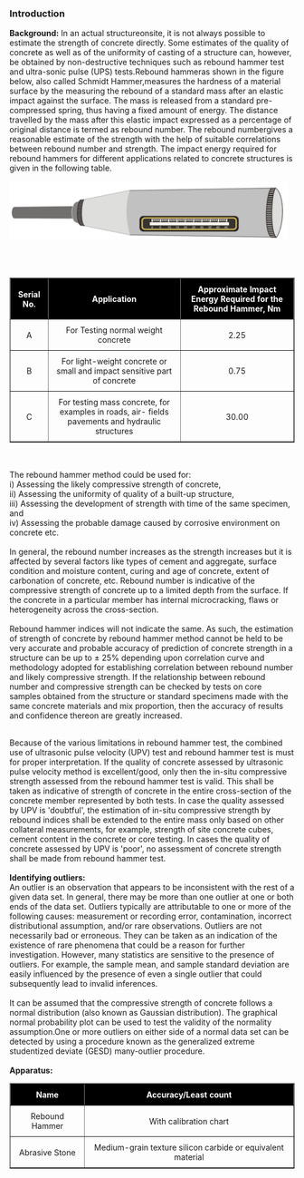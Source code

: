 ### Introduction

<strong>Background:</strong> In an actual structureonsite, it is not always possible to estimate the strength of concrete directly. Some estimates of the quality of concrete as well as of the uniformity of casting of a structure can, however, be obtained by non-destructive techniques such as rebound hammer test and ultra-sonic pulse (UPS) tests.Rebound hammeras shown in the figure below, also called Schmidt Hammer,measures the hardness of a material surface by the measuring the rebound of a standard mass after an elastic impact against the surface. The mass is released from a standard pre-compressed spring, thus having a fixed amount of energy. The distance travelled by the mass after this elastic impact expressed as a percentage of original distance is termed as rebound number. The rebound numbergives a reasonable estimate of the strength with the help of suitable correlations between rebound number and strength. The impact energy required for rebound hammers for different applications related to concrete structures is given in the following table.<br><br>
<img src="images/t1.jpg" height="100px"><br><br><br><br>  
<table border="1" style="text-align: center;">
    <tr  style="background-color: #000; color: #FFF;">
        <th style="text-align : center; padding:10px;">Serial No.</th>
        <th style="text-align : center;padding:10px; ">Application</th>
        <th style="text-align : center;padding:10px; ">Approximate Impact Energy Required for the Rebound Hammer, Nm</th>
    </tr>
    <tr>
        <td  style="padding: 10px;">A</td>
        <td  style="padding: 10px;">For Testing normal weight concrete</td>
        <td style="padding: 10px;">2.25</td>
    </tr>
    <tr>
        <td style="padding: 10px;">B</td>
        <td style="padding: 10px;">For light-weight concrete or small and impact sensitive part of concrete</td>
        <td style="padding: 10px;">0.75</td>
    </tr>
    <tr>
        <td style="padding: 10px;">C</td>
        <td style="padding: 10px;">For testing mass concrete, for examples in roads, air- fields pavements and hydraulic structures</td>
        <td style="padding: 10px;">30.00</td>
    </tr>
</table>
<br><br>
The rebound hammer method could be used for: <br>
i)  Assessing the likely compressive strength of concrete,<br>
ii) Assessing the uniformity of quality of a built-up structure,<br> 
iii)    Assessing the development of strength with time of the same specimen, and<br> 
iv) Assessing the probable damage caused by corrosive environment on concrete etc.
<br><br>
In general, the rebound number increases as the strength increases but it is affected by several factors like types of cement and aggregate, surface condition and moisture content, curing and age of concrete, extent of carbonation of concrete, etc. Rebound number is indicative of the compressive strength of concrete up to a limited depth from the surface. If the concrete in a particular member has internal microcracking, flaws or heterogeneity across the cross-section.
<br><br>
Rebound hammer indices will not indicate the same. As such, the estimation of strength of concrete by rebound hammer method cannot be held to be very accurate and probable accuracy of prediction of concrete strength in a structure can be up to &#177; 25% depending upon correlation curve and methodology adopted for establishing correlation between rebound number and likely compressive strength. If the relationship between rebound number and compressive strength can be checked by tests on core samples obtained from the structure or standard specimens made with the same concrete materials and mix proportion, then the accuracy of results and confidence thereon are greatly increased.
<br><br>

Because of the various limitations in rebound hammer test, the combined use of ultrasonic pulse velocity (UPV) test and rebound hammer test is must for proper interpretation. If the quality of concrete assessed by ultrasonic pulse velocity method is excellent/good, only then the in-situ compressive strength assessed from the rebound hammer test is valid. This shall be taken as indicative of strength of concrete in the entire cross-section of the concrete member represented by both tests. In case the quality assessed by UPV is 'doubtful', the estimation of in-situ compressive strength by rebound indices shall be extended to the entire mass only based on other collateral measurements, for example, strength of site concrete cubes, cement content in the concrete or core testing. In cases the quality of concrete assessed by UPV is 'poor', no assessment of concrete strength shall be made from rebound hammer test.
<br><br>
<strong>Identifying outliers:</strong> 
<br>
An outlier is an observation that appears to be inconsistent with the rest of a given data set. In general, there may be more than one outlier at one or both ends of the data set. Outliers typically are attributable to one or more of the following causes: measurement or recording error, contamination, incorrect distributional assumption, and/or rare observations. Outliers are not necessarily bad or erroneous. They can be taken as an indication of the existence of rare phenomena that could be a reason for further investigation. However, many statistics are sensitive to the presence of outliers. For example, the sample mean, and sample standard deviation are easily influenced by the presence of even a single outlier that could subsequently lead to invalid inferences.
<br><br>
It can be assumed that the compressive strength of concrete follows a normal distribution (also known as Gaussian distribution). The graphical normal probability plot can be used to test the validity of the normality assumption.One or more outliers on either side of a normal data set can be detected by using a procedure known as the generalized extreme studentized deviate (GESD) many-outlier procedure.
<br><br>
<strong>Apparatus:</strong> 
   <table border="1" style="text-align: center;">
    <tr  style="background-color: #000; color: #FFF;">
        <th style="text-align : center; padding:10px;">Name</th>
        <th style="text-align : center;padding:10px; ">Accuracy/Least count</th>
    </tr>
    <tr>
        <td  style="padding: 10px;">Rebound Hammer</td>
        <td  style="padding: 10px;">With calibration chart</td>
    </tr>
    <tr>
        <td style="padding: 10px;">Abrasive Stone</td><td style="padding: 10px;">Medium-grain texture silicon carbide or equivalent material</td>
    </tr>
</table>
